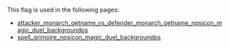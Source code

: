 This flag is used in the following pages:
 - [attacker_monarch_getname_vs_defender_monarch_getname_npsicon_magic_duel_backgroundps](../events/attacker_monarch_getname_vs_defender_monarch_getname_npsicon_magic_duel_backgroundps.md)
 - [spell_grimoire_npsicon_magic_duel_backgroundps](../events/spell_grimoire_npsicon_magic_duel_backgroundps.md)
